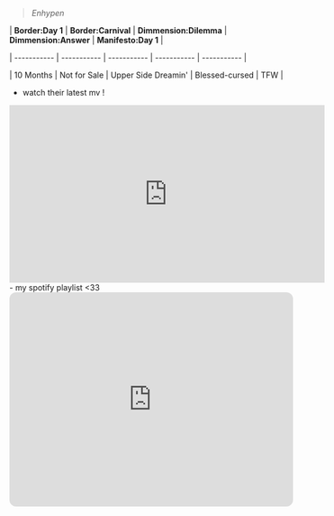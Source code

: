 > *Enhypen*

| **Border:Day 1** | **Border:Carnival** | **Dimmension:Dilemma** | **Dimmension:Answer** | **Manifesto:Day 1** |

| ----------- | ----------- | ----------- | ----------- | ----------- |

| 10 Months | Not for Sale |  Upper Side Dreamin' | Blessed-cursed | TFW |
- watch their latest mv !
<iframe width="560" height="315" src="https://www.youtube.com/embed/HOciAVeq_HU" title="YouTube video player" frameborder="0" allow="accelerometer; autoplay; clipboard-write; encrypted-media; gyroscope; picture-in-picture; web-share" allowfullscreen></iframe>
- my spotify playlist <33
<iframe style="border-radius:12px" src="https://open.spotify.com/embed/playlist/3nBZCZxjFDIZCbCMUGzkwM?utm_source=generator" width="100%" height="380" frameBorder="0" allowfullscreen="" allow="autoplay; clipboard-write; encrypted-media; fullscreen; picture-in-picture" loading="lazy"></iframe>
